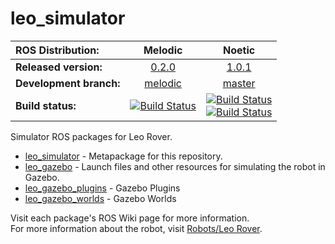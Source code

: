 # leo_simulator

| ROS Distribution: | Melodic | Noetic |
|:---|:---:|:---:|
| **Released version:** | [0.2.0] | [1.0.1] |
| **Development branch:** | [melodic] | [master] |
| **Build status:** | [![Build Status](http://build.ros.org/job/Mdev__leo_simulator__ubuntu_bionic_amd64/badge/icon)](http://build.ros.org/job/Mdev__leo_simulator__ubuntu_bionic_amd64/) | [![Build Status](http://build.ros.org/job/Ndev__leo_simulator__ubuntu_focal_amd64/badge/icon)](http://build.ros.org/job/Ndev__leo_simulator__ubuntu_focal_amd64/) <br> [![Build Status](http://build.ros.org/job/Ndev_db__leo_simulator__debian_buster_amd64/badge/icon)](http://build.ros.org/job/Ndev_db__leo_simulator__debian_buster_amd64/) |

Simulator ROS packages for Leo Rover.

* [leo_simulator] - Metapackage for this repository.
* [leo_gazebo] - Launch files and other resources for simulating the robot in Gazebo.
* [leo_gazebo_plugins] - Gazebo Plugins
* [leo_gazebo_worlds] - Gazebo Worlds

Visit each package's ROS Wiki page for more information. \
For more information about the robot, visit [Robots/Leo Rover].

[leo_simulator]: http://wiki.ros.org/leo_simulator
[leo_gazebo]: http://wiki.ros.org/leo_gazebo
[leo_gazebo_plugins]: http://wiki.ros.org/leo_gazebo_plugins
[leo_gazebo_worlds]: http://wiki.ros.org/leo_gazebo_worlds
[Robots/Leo Rover]: http://wiki.ros.org/Robots/Leo%20Rover
[melodic]: https://github.com/LeoRover/leo_simulator/tree/melodic
[master]: https://github.com/LeoRover/leo_simulator/tree/master
[0.2.0]: https://github.com/LeoRover/leo_simulator/tree/0.2.0
[1.0.1]: https://github.com/LeoRover/leo_simulator/tree/1.0.1
